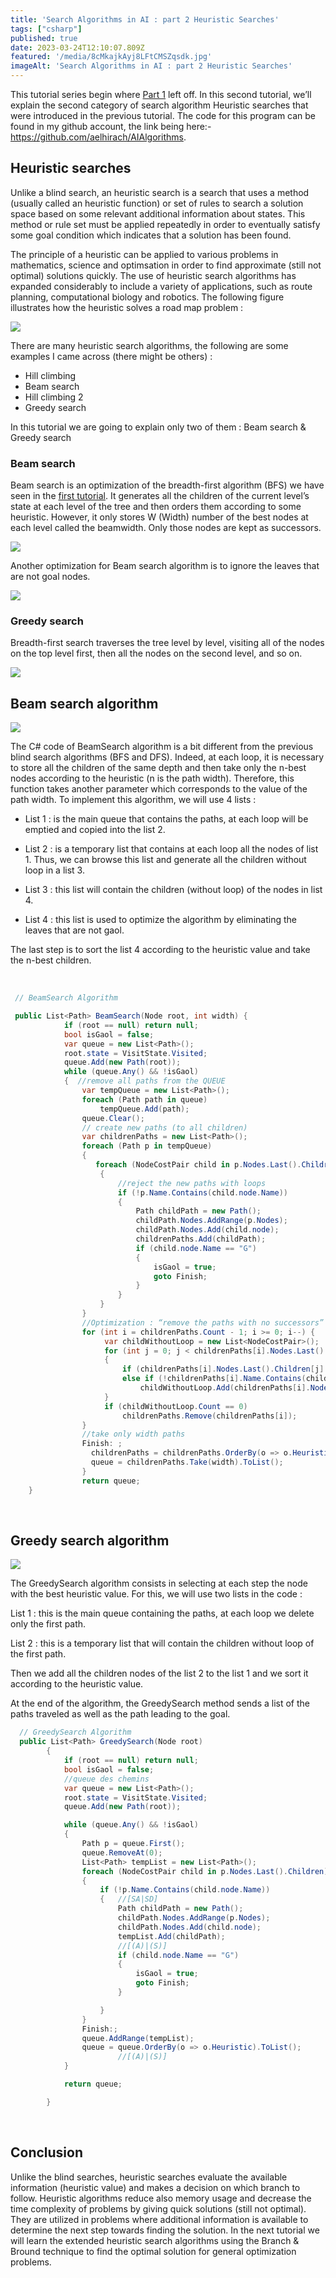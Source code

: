 ```yaml
---
title: 'Search Algorithms in AI : part 2 Heuristic Searches'
tags: ["csharp"]
published: true
date: 2023-03-24T12:10:07.809Z
featured: '/media/8cMkajkAyj8LFtCMSZqsdk.jpg'
imageAlt: 'Search Algorithms in AI : part 2 Heuristic Searches'
---
```



This tutorial series begin where [Part 1](/search-algorithms-in-ai-part1-blind-searches) left off. In this second tutorial, we’ll explain the second category of search algorithm Heuristic searches that were introduced in the previous tutorial. The code for this program can be found in my github account, the link being here:- https://github.com/aelhirach/AIAlgorithms.


## Heuristic searches  


Unlike a blind search, an heuristic search is a search that uses a method (usually called an heuristic function) or set of rules to search a solution space based on some relevant additional information about states. This method or rule set must be applied repeatedly in order to eventually satisfy some goal condition which indicates that a solution has been found.

The principle of a heuristic can be applied to various problems in mathematics, science and optimsation  in order to find approximate (still not optimal) solutions quickly. The use of heuristic search algorithms has expanded considerably to include a variety of applications, such as route planning, computational biology and robotics. The following figure illustrates how the heuristic solves a road map problem :

![](/media/search-algorithms-in-ai-part2-heuristic-searches/heuristic_example.png)

There are many heuristic search algorithms, the following are some examples I came across (there might be others) :
* Hill climbing
* Beam search
* Hill climbing 2
* Greedy search

In this tutorial we are going to explain only two of them : Beam search & Greedy search

### Beam search
Beam search is an optimization of the breadth-first algorithm (BFS) we have seen in the [first tutorial](/search-algorithms-in-ai-part1-blind-searches). It generates all the children of the current level’s state at each level of the tree and then orders them according to some heuristic. However, it only stores W (Width) number of the best nodes at each level called the beamwidth. Only those nodes are kept as successors.


![](/media/search-algorithms-in-ai-part2-heuristic-searches/beam_example_1.png)

Another optimization for Beam search algorithm is to ignore the leaves that are not goal nodes.

![](/media/search-algorithms-in-ai-part2-heuristic-searches/beam_example_2.png)

### Greedy search

Breadth-first search traverses the tree level by level, visiting all of the nodes on the top level first, then all the nodes on the second level, and so on.

![](/media/search-algorithms-in-ai-part2-heuristic-searches/greedy_example.png)


## Beam search algorithm

![](/media/search-algorithms-in-ai-part1-blind-searches/dfs_algorithm.png)

The C# code of BeamSearch algorithm is a bit different from the previous blind search algorithms (BFS and DFS). Indeed, at each loop, it is necessary to store all the children of the same depth and then take only the n-best nodes according to the heuristic (n is the path width). Therefore, this function takes another parameter which corresponds to the value of the path width. To implement this algorithm, we will use 4 lists :

- List 1 : is the main queue that contains the paths, at each loop will be emptied and copied into the list 2.

- List 2 : is a temporary list that contains at each loop all the nodes of list 1. Thus, we can browse this list and generate all the children without loop in a list 3.

- List 3 : this list will contain the children (without loop) of the nodes in list 4.

- List 4 : this list is used to optimize the algorithm by eliminating the leaves that are not gaol.

The last step is to sort the list 4 according to the heuristic value and take the n-best children.

</br>

``` cs
 // BeamSearch Algorithm

 public List<Path> BeamSearch(Node root, int width) {
            if (root == null) return null;
            bool isGaol = false;
            var queue = new List<Path>();
            root.state = VisitState.Visited;
            queue.Add(new Path(root));
            while (queue.Any() && !isGaol)
            {  //remove all paths from the QUEUE
                var tempQueue = new List<Path>();
                foreach (Path path in queue)
                    tempQueue.Add(path);
                queue.Clear();
                // create new paths (to all children)
                var childrenPaths = new List<Path>();
                foreach (Path p in tempQueue)
                {   
                   foreach (NodeCostPair child in p.Nodes.Last().Children)
                    {
                        //reject the new paths with loops
                        if (!p.Name.Contains(child.node.Name))
                        {   
                            Path childPath = new Path();
                            childPath.Nodes.AddRange(p.Nodes);
                            childPath.Nodes.Add(child.node);
                            childrenPaths.Add(childPath);
                            if (child.node.Name == "G")
                            {
                                isGaol = true;
                                goto Finish;
                            }
                        }
                    }
                }
                //Optimization : “remove the paths with no successors”
                for (int i = childrenPaths.Count - 1; i >= 0; i--) {
                     var childWithoutLoop = new List<NodeCostPair>();
                     for (int j = 0; j < childrenPaths[i].Nodes.Last().Children.Length; j++)
                     {
                         if (childrenPaths[i].Nodes.Last().Children[j].node == null) break;
                         else if (!childrenPaths[i].Name.Contains(childrenPaths[i].Nodes.Last().Children[j].node.Name))
                             childWithoutLoop.Add(childrenPaths[i].Nodes.Last().Children[j]);
                     }
                     if (childWithoutLoop.Count == 0)
                         childrenPaths.Remove(childrenPaths[i]);  
                }
                //take only width paths
                Finish: ;
                  childrenPaths = childrenPaths.OrderBy(o => o.Heuristic).ToList();
                  queue = childrenPaths.Take(width).ToList();       
                }
                return queue;
    }
```  


</br>

## Greedy search algorithm

![](/media/search-algorithms-in-ai-part2-heuristic-searches/greedy_algorithm.png)

The GreedySearch algorithm consists in selecting at each step the node with the best heuristic value. For this, we will use two lists in the code :

List 1 : this is the main queue containing the paths, at each loop we delete only the first path.

List 2 : this is a temporary list that will contain the children without loop of the first path.

Then we add all the children nodes of the list 2 to the list 1 and we sort it according to the heuristic value.

At the end of the algorithm, the GreedySearch method sends a list of the paths traveled as well as the path leading to the goal.


``` cs
  // GreedySearch Algorithm
  public List<Path> GreedySearch(Node root)
        {
            if (root == null) return null;
            bool isGaol = false;
            //queue des chemins
            var queue = new List<Path>();
            root.state = VisitState.Visited;
            queue.Add(new Path(root));

            while (queue.Any() && !isGaol)
            {
                Path p = queue.First();
                queue.RemoveAt(0);
                List<Path> tempList = new List<Path>();
                foreach (NodeCostPair child in p.Nodes.Last().Children)
                {
                    if (!p.Name.Contains(child.node.Name))
                    {   //[SA|SD]
                        Path childPath = new Path();
                        childPath.Nodes.AddRange(p.Nodes);
                        childPath.Nodes.Add(child.node);
                        tempList.Add(childPath);
                        //[(A)|(S)]
                        if (child.node.Name == "G")
                        {
                            isGaol = true;
                            goto Finish;
                        }

                    }
                }
                Finish:;
                queue.AddRange(tempList);
                queue = queue.OrderBy(o => o.Heuristic).ToList();
                        //[(A)|(S)]     
            }

            return queue;

        }
```  

</br>

## Conclusion

Unlike the blind searches, heuristic searches evaluate the available information (heuristic value) and makes a decision on which branch to follow. Heuristic algorithms reduce also memory usage and decrease the time complexity of problems by giving quick solutions (still not optimal). They are utilized in problems where additional information is available to determine the next step towards finding the solution.
In the next tutorial we will learn the extended heuristic search algorithms using the Branch & Bround technique to find the optimal solution for general optimization problems.
